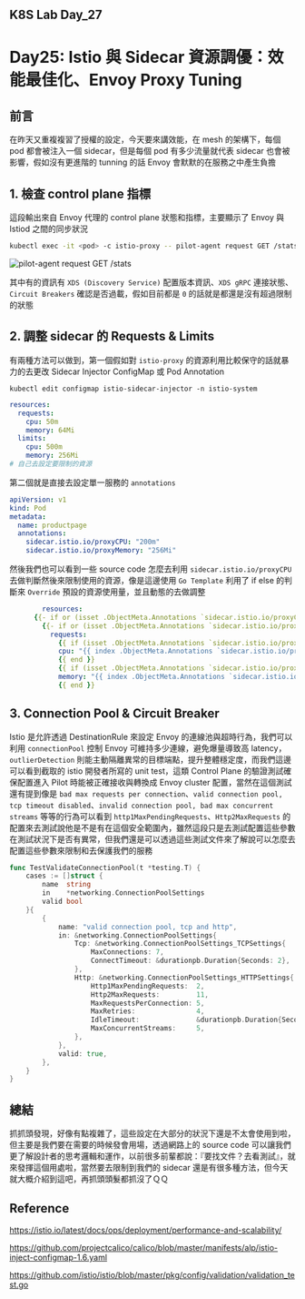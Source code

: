 ## K8S Lab Day_27

# Day25: Istio 與 Sidecar 資源調優：效能最佳化、Envoy Proxy Tuning

## 前言

在昨天又重複複習了授權的設定，今天要來講效能，在 mesh 的架構下，每個 pod 都會被注入一個 sidecar，但是每個 pod 有多少流量就代表 sidecar 也會被影響，假如沒有更進階的 tunning 的話 Envoy 會默默的在服務之中產生負擔

## 1. 檢查 control plane 指標

這段輸出來自 Envoy 代理的 control plane 狀態和指標，主要顯示了 Envoy 與 Istiod 之間的同步狀況

```bash
kubectl exec -it <pod> -c istio-proxy -- pilot-agent request GET /stats | head -20
```

![pilot-agent request GET /stats](https://github.com/user-attachments/assets/b6bf5d68-bff1-49f2-a8cb-2e08b91a5e5a)

其中有的資訊有 `XDS (Discovery Service)` 配置版本資訊、`XDS gRPC` 連接狀態、`Circuit Breakers` 確認是否過載，假如目前都是 `0` 的話就是都還是沒有超過限制的狀態

## 2. 調整 sidecar 的 Requests & Limits

有兩種方法可以做到，第一個假如對 `istio-proxy` 的資源利用比較保守的話就暴力的去更改 Sidecar Injector ConfigMap 或 Pod Annotation

```bahs
kubectl edit configmap istio-sidecar-injector -n istio-system
```

```yaml
resources:
  requests:
    cpu: 50m
    memory: 64Mi
  limits:
    cpu: 500m
    memory: 256Mi
# 自己去設定要限制的資源
```

第二個就是直接去設定單一服務的 `annotations`

```yaml
apiVersion: v1
kind: Pod
metadata:
  name: productpage
  annotations:
    sidecar.istio.io/proxyCPU: "200m"
    sidecar.istio.io/proxyMemory: "256Mi"
```

然後我們也可以看到一些 source code 怎麼去利用 `sidecar.istio.io/proxyCPU` 去做判斷然後來限制使用的資源，像是這邊使用 `Go Template` 利用了 if else 的判斷來 `Override` 預設的資源使用量，並且動態的去做調整

```yaml
        resources:
      {{- if or (isset .ObjectMeta.Annotations `sidecar.istio.io/proxyCPU`) (isset .ObjectMeta.Annotations `sidecar.istio.io/proxyMemory`) (isset .ObjectMeta.Annotations `sidecar.istio.io/proxyCPULimit`) (isset .ObjectMeta.Annotations `sidecar.istio.io/proxyMemoryLimit`) }}
        {{- if or (isset .ObjectMeta.Annotations `sidecar.istio.io/proxyCPU`) (isset .ObjectMeta.Annotations `sidecar.istio.io/proxyMemory`) }}
          requests:
            {{ if (isset .ObjectMeta.Annotations `sidecar.istio.io/proxyCPU`) -}}
            cpu: "{{ index .ObjectMeta.Annotations `sidecar.istio.io/proxyCPU` }}"
            {{ end }}
            {{ if (isset .ObjectMeta.Annotations `sidecar.istio.io/proxyMemory`) -}}
            memory: "{{ index .ObjectMeta.Annotations `sidecar.istio.io/proxyMemory` }}"
            {{ end }}
```

## 3. Connection Pool & Circuit Breaker

Istio 是允許透過 DestinationRule 來設定 Envoy 的連線池與超時行為，我們可以利用 `connectionPool` 控制 Envoy 可維持多少連線，避免爆量導致高 latency，`outlierDetection` 則能主動隔離異常的目標端點，提升整體穩定度，而我們這邊可以看到截取的 istio 開發者所寫的 unit test，這類 Control Plane 的驗證測試確保配置進入 Pilot 時能被正確接收與轉換成 Envoy cluster 配置，當然在這個測試還有提到像是 `bad max requests per connection`、`valid connection pool, tcp timeout disabled`、`invalid connection pool, bad max concurrent streams` 等等的行為可以看到 `http1MaxPendingRequests`、`Http2MaxRequests` 的配置來去測試說他是不是有在這個安全範圍內，雖然這段只是去測試配置這些參數在測試狀況下是否有異常，但我們還是可以透過這些測試文件來了解說可以怎麼去配置這些參數來限制和去保護我們的服務

```go
func TestValidateConnectionPool(t *testing.T) {
	cases := []struct {
		name  string
		in    *networking.ConnectionPoolSettings
		valid bool
	}{
		{
			name: "valid connection pool, tcp and http",
			in: &networking.ConnectionPoolSettings{
				Tcp: &networking.ConnectionPoolSettings_TCPSettings{
					MaxConnections: 7,
					ConnectTimeout: &durationpb.Duration{Seconds: 2},
				},
				Http: &networking.ConnectionPoolSettings_HTTPSettings{
					Http1MaxPendingRequests:  2,
					Http2MaxRequests:         11,
					MaxRequestsPerConnection: 5,
					MaxRetries:               4,
					IdleTimeout:              &durationpb.Duration{Seconds: 30},
					MaxConcurrentStreams:     5,
				},
			},
			valid: true,
		},
	}
}
```

## 總結

抓抓頭發現，好像有點複雜了，這些設定在大部分的狀況下還是不太會使用到啦，但主要是我們要在需要的時候發會用場，透過網路上的 source code 可以讓我們更了解設計者的思考邏輯和運作，以前很多前輩都說：『要找文件？去看測試』，就來發揮這個用處啦，當然要去限制到我們的 sidecar 還是有很多種方法，但今天就大概介紹到這吧，再抓頭頭髮都抓沒了ＱＱ

## Reference

https://istio.io/latest/docs/ops/deployment/performance-and-scalability/

https://github.com/projectcalico/calico/blob/master/manifests/alp/istio-inject-configmap-1.6.yaml

https://github.com/istio/istio/blob/master/pkg/config/validation/validation_test.go
